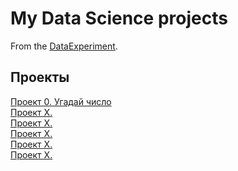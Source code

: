 # My Data Science projects

From the [DataExperiment](https://github.com/NoskovDP/DataExperiment).

## Проекты  
[Проект 0. Угадай число](https://github.com/NoskovDP/DataExperiment/tree/master/project0/)  
[Проект X.]()  
[Проект X.]()  
[Проект X.]()  
[Проект X.]()    
[Проект X.]() 

